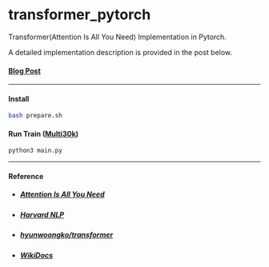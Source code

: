 # transformer_pytorch
Transformer(Attention Is All You Need) Implementation in Pytorch.

A detailed implementation description is provided in the post below.
#### [Blog Post](https://cpm0722.github.io/pytorch-implementation/transformer)

---

#### Install
```bash
bash prepare.sh
```

#### Run Train ([Multi30k](https://github.com/multi30k/dataset))
```bash
python3 main.py
```

---

#### Reference

- ##### [Attention Is All You Need](https://arxiv.org/pdf/1706.03762.pdf)
- ##### [Harvard NLP](http://nlp.seas.harvard.edu/2018/04/03/attention.html)
- ##### [hyunwoongko/transformer](https://github.com/hyunwoongko/transformer)
- ##### [WikiDocs](https://wikidocs.net/31379)
